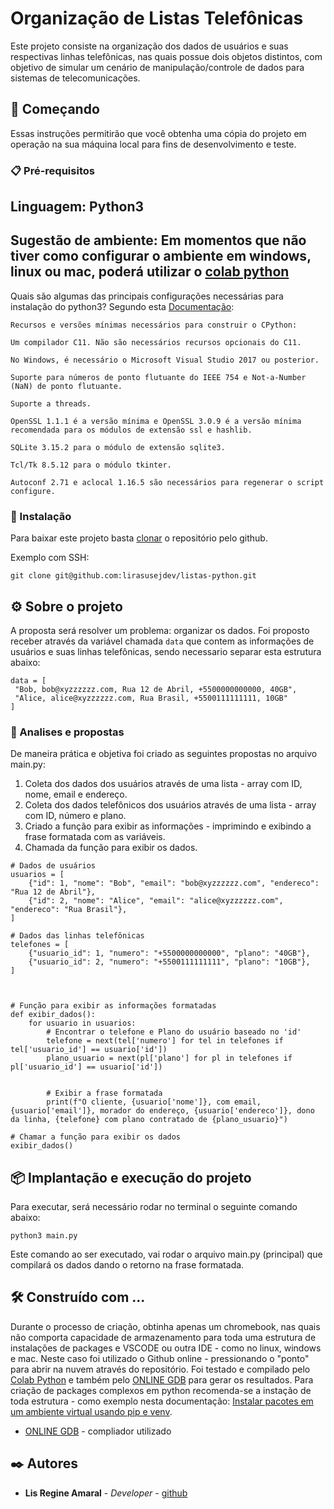 
# Organização de Listas Telefônicas

Este projeto consiste na organização dos dados de usuários e suas respectivas linhas telefônicas, nas quais possue dois objetos distintos, com objetivo de  simular um cenário de manipulação/controle de dados para sistemas de telecomunicações. 

## 🚀 Começando

Essas instruções permitirão que você obtenha uma cópia do projeto em operação na sua máquina local para fins de desenvolvimento e teste.


### 📋 Pré-requisitos

## Linguagem: Python3

## Sugestão de ambiente: Em momentos que não tiver como configurar o ambiente em windows, linux ou mac, poderá utilizar o [colab python](https://colab.research.google.com/)

Quais são algumas das principais configurações necessárias para instalação do python3?
Segundo esta  [Documentação](https://docs.python.org/pt-br/3/using/configure.html):
```
Recursos e versões mínimas necessários para construir o CPython:

Um compilador C11. Não são necessários recursos opcionais do C11.

No Windows, é necessário o Microsoft Visual Studio 2017 ou posterior.

Suporte para números de ponto flutuante do IEEE 754 e Not-a-Number (NaN) de ponto flutuante.

Suporte a threads.

OpenSSL 1.1.1 é a versão mínima e OpenSSL 3.0.9 é a versão mínima recomendada para os módulos de extensão ssl e hashlib.

SQLite 3.15.2 para o módulo de extensão sqlite3.

Tcl/Tk 8.5.12 para o módulo tkinter.

Autoconf 2.71 e aclocal 1.16.5 são necessários para regenerar o script configure.
```

### 🔧 Instalação

Para baixar este projeto basta [clonar](https://docs.github.com/pt/repositories/creating-and-managing-repositories/cloning-a-repository) o repositório pelo github.

Exemplo com SSH:

```
git clone git@github.com:lirasusejdev/listas-python.git 
```


## ⚙️ Sobre o projeto

A proposta será resolver um problema: organizar os dados. Foi proposto receber  através da variável chamada ```data```  que contem as informações de usuários e suas linhas telefônicas, sendo necessario separar esta estrutura abaixo:

```
data = [
 "Bob, bob@xyzzzzzz.com, Rua 12 de Abril, +5500000000000, 40GB",
 "Alice, alice@xyzzzzzz.com, Rua Brasil, +5500111111111, 10GB"
]
```

### 🔩 Analises e propostas

De maneira prática e objetiva foi criado as seguintes propostas no arquivo main.py:

1. Coleta dos dados dos usuários através de uma lista - array com ID, nome, email e endereço.
2. Coleta dos dados telefônicos dos usuários através de uma lista - array com ID, número e plano.
3. Criado a função para exibir as informações - imprimindo e exibindo a frase formatada com as variáveis.
4. Chamada da função para exibir os dados. 

```
# Dados de usuários
usuarios = [
    {"id": 1, "nome": "Bob", "email": "bob@xyzzzzzz.com", "endereco": "Rua 12 de Abril"},
    {"id": 2, "nome": "Alice", "email": "alice@xyzzzzzz.com", "endereco": "Rua Brasil"},
]

# Dados das linhas telefônicas
telefones = [
    {"usuario_id": 1, "numero": "+5500000000000", "plano": "40GB"},
    {"usuario_id": 2, "numero": "+5500111111111", "plano": "10GB"},
]



# Função para exibir as informações formatadas
def exibir_dados():
    for usuario in usuarios:
        # Encontrar o telefone e Plano do usuário baseado no 'id'
        telefone = next(tel['numero'] for tel in telefones if tel['usuario_id'] == usuario['id'])
        plano_usuario = next(pl['plano'] for pl in telefones if pl['usuario_id'] == usuario['id'])

        
        # Exibir a frase formatada
        print(f"O cliente, {usuario['nome']}, com email, {usuario['email']}, morador do endereço, {usuario['endereco']}, dono da linha, {telefone} com plano contratado de {plano_usuario}")

# Chamar a função para exibir os dados
exibir_dados()
```




## 📦 Implantação e execução do projeto

Para executar, será necessário rodar no terminal o seguinte comando abaixo:

```
python3 main.py
```
Este comando  ao ser executado, vai rodar o arquivo main.py (principal) que compilará os dados
dando o retorno na frase formatada.

## 🛠️ Construído com ...

Durante o processo de criação, obtinha apenas um chromebook, nas quais não comporta capacidade de armazenamento para toda uma estrutura de instalações de packages e VSCODE ou outra IDE - como no linux, windows e mac.
Neste caso foi utilizado o Github online - pressionando o "ponto" para abrir na nuvem através do repositório. Foi testado e compilado pelo [Colab Python](https://colab.research.google.com/) e também pelo [ONLINE GDB](https://www.onlinegdb.com/online_python_compiler) para gerar os resultados. Para criação de packages complexos em python recomenda-se a instação de toda estrutura - como exemplo nesta documentação: [Instalar pacotes em um ambiente virtual usando pip e venv](https://packaging.python.org/pt-br/latest/guides/installing-using-pip-and-virtual-environments/).

* [ONLINE GDB](https://www.onlinegdb.com/online_python_compiler) - compliador utilizado




## ✒️ Autores


* **Lis Regine Amaral** - *Developer* - [github](https://github.com/lirasusejdev)
